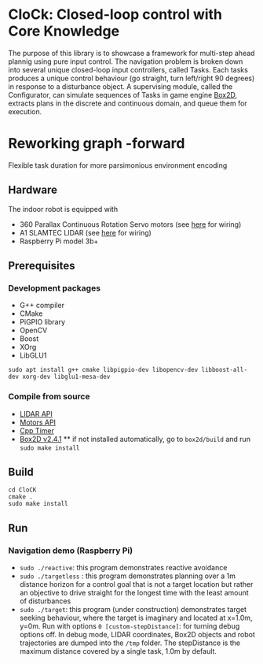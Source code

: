 # CloCk: Closed-loop control with Core Knowledge
The purpose of this library is to showcase a framework for multi-step ahead plannig using pure input control. The navigation problem is broken down into several unique closed-loop input controllers, called Tasks. Each tasks produces a unique control behaviour (go straight, turn left/right 90 degrees) in response to a disturbance object. A supervising module, called the Configurator, can simulate sequences of Tasks  in game engine [Box2D](https://github.com/erincatto/box2d), extracts plans in the discrete and continuous domain, and queue them for execution.

# Reworking graph -forward
Flexible task duration for more parsimonious environment encoding

## Hardware
The indoor robot is equipped with 
* 360 Parallax Continuous Rotation Servo motors (see [here](https://github.com/berndporr/alphabot/blob/main/alphabot.cpp) for wiring)
* A1 SLAMTEC LIDAR (see [here](https://github.com/berndporr/rplidar_rpi) for wiring)
* Raspberry Pi model 3b+

## Prerequisites
### Development packages

* G++ compiler
* CMake
* PiGPIO library
* OpenCV
* Boost
* XOrg
* LibGLU1

`sudo apt install g++ cmake libpigpio-dev libopencv-dev libboost-all-dev xorg-dev libglu1-mesa-dev`

### Compile from source

* [LIDAR API](https://github.com/berndporr/rplidar_rpi)
* [Motors API](https://github.com/berndporr/alphabot)
* [Cpp Timer](https://github.com/berndporr/cppTimer)
* [Box2D v2.4.1](https://github.com/erincatto/box2d)
  ** if not installed automatically, go to `box2d/build` and run `sudo make install`

## Build
```
cd CloCK
cmake .
sudo make install
```

## Run
### Navigation demo (Raspberry Pi)
* `sudo ./reactive`: this program demonstrates reactive avoidance
* `sudo ./targetless` : this program demonstrates planning over a 1m distance horizon for a control goal that is not a target location but rather an objective to drive straight for the longest time with the least amount of disturbances
* `sudo ./target`: this program (under construction) demonstrates target seeking behaviour, where the target is imaginary and located at x=1.0m, y=0m.
Run with options `0 [custom-stepDistance]`: for turning debug options off. In debug mode, LIDAR coordinates, Box2D objects and robot trajectories are dumped into the `/tmp` folder. The stepDistance is the maximum distance covered by a single task, 1.0m by default.
